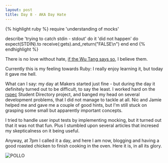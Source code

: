 ```yaml
---
layout: post
title: Day 8 - AKA Day Hate
---
```


{% highlight ruby %}
require 'understanding of mocks'

describe 'trying to catch stdin - stdout' do
  it 'did not happen' do
    expect(STDIN).to receive(:gets).and_return("FALSE\n")
  end
 end
{% endhighlight %}

There is no love without hate, [if the Wu Tang says so](https://www.youtube.com/watch?v=WcmGMggfgec), I believe them.

Currently this is my feeling towards Ruby: I really enjoy learning it, but today it gave me hell.

What can I say: my day at Makers started just fine - but during the day it definitely turned out to be difficult, to say the least. I worked hard on the [rspec](https://www.relishapp.com/rspec) Student Directory project, and banged my head on several development problems, that I did not manage to tackle at all. Nic and Jamie helped me and gave me a couple of good hints, but I'm still stuck on grasping some small but apparently important concepts.

I tried to handle user input tests by implementing mocking, but it turned out that it was not that fun. Plus I stumbled upon several articles that incresed my skepticalness on it being useful. 

Anyway, at 7pm I called it a day, and here I am now, blogging and having a good roasted chicken to finish cooking in the oven. 
Here it is, in all its glory.

![POLLO](http://federicomaffei.github.io/public/images/pollo.jpg)